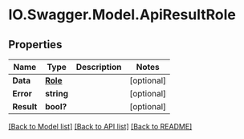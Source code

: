 # IO.Swagger.Model.ApiResultRole
## Properties

Name | Type | Description | Notes
------------ | ------------- | ------------- | -------------
**Data** | [**Role**](Role.md) |  | [optional] 
**Error** | **string** |  | [optional] 
**Result** | **bool?** |  | [optional] 

[[Back to Model list]](../README.md#documentation-for-models) [[Back to API list]](../README.md#documentation-for-api-endpoints) [[Back to README]](../README.md)

